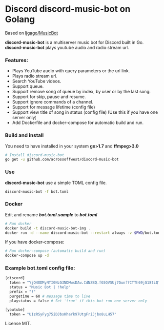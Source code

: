 # Discord discord-music-bot on Golang

Based on [ljgago/MusicBot](https://github.com/ljgago/MusicBot)

**discord-music-bot** is a multiserver music bot for Discord built in Go. **discord-music-bot** plays youtube audio and radio stream url.

### Features:
- Plays YouTube audio with query parameters or the url link.
- Plays radio stream url.
- Search YouTube videos.
- Support queue.
- Support remove song of queue by index, by user or by the last song.
- Support for skip, pause and resume.
- Support ignore commands of a channel.
- Support for message lifetime (config file)
- Support view title of song in status (config file) (Use this if you have one server only)
- Add Dockerfile and docker-compose for automatic build and run.

### Build and install

You need to have installed in your system **go>1.7** and **ffmpeg>3.0**

```bash
# Install discord-music-bot
go get -u github.com/acrossoffwest/discord-music-bot
```

### Use

**discord-music-bot** use a simple TOML config file.

```bash
discord-music-bot -f bot.toml
```

### Docker

Edit and rename **_bot.toml.sample_** to **_bot.toml_**

```bash
# Run docker
docker build -t discord-music-bot-img .
docker run -d --name discord-music-bot --restart always -v $PWD/bot.toml:/bot/bot.toml -it discord-music-bot-img
```

If you have docker-compose:

```bash
# Run docker-compose (automatic build and run)
docker-compose up -d
```

### Example bot.toml config file:

```bash
[discord]
  token = "YjQ4ODMyNTI0NzG3NDMwsDAw.CdNZBQ.fG5QVSUj7Gunf7CTTh69jG18tiQ" # Token bot
  status = "Music Bot | !help"
  prefix = "!"
  purgetime = 60 # message time to live 
  playstatus = false # Set 'true' if this bot run one server only

[youtube]
  token = "UIzRSyFyg75iDJbsKhaYk97UtgFriJjbo8uLH57"
```

License MIT.